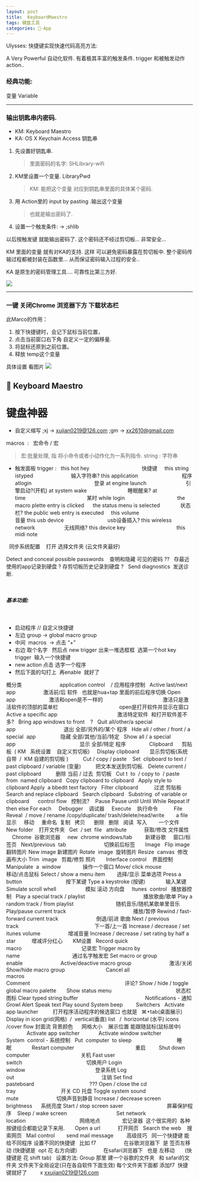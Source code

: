 ```yaml
---
layout: post
title:  KeyboardMaestro
tags: 键盘工具
categories: -App
---
```



Ulysses: 快捷键实现快速代码高亮方法:





A Very Powerful 自动化软件.
有着极其丰富的触发条件. trigger
和被触发动作 action..

### 经典功能:
变量 Variable


---

### 输出钥匙串内密码.


- KM: Keyboard Maestro 
- KA: OS X Keychain Access 钥匙串 


1. 先设置好钥匙串.
	> 里面密码的名字: SHLibrary-wifi

2. KM里设置一个变量. LibraryPwd
	> KM: 能把这个变量 对应到钥匙串里面的具体某个密码.

3. 用 Action里的 input by pasting .输出这个变量
	> 也就是输出密码了.

4. 设置一个触发条件: → ;shlib

以后按触发键 就能输出密码了. 这个密码还不经过剪切板...
非常安全...




KM 里面的变量 就有对KA的支持.
这样 可以避免密码暴露在剪切板中.
整个密码传输过程都被封装在函数里...
从而保证密码输入过程的安全..

KA 是原生的密码管理工具.... 可靠性比第三方好.

![][image-1]

---

### 一键 关闭Chrome 浏览器下方 下载状态栏

此Marco的作用：

1. 按下快捷键时，会记下鼠标当前位置，
2. 点击当前窗口右下角 自定义一定的偏移量.
3. 将鼠标还原到之前位置。
4. 释放 temp这个变量


具体设置 看图片
![][image-2]




##  Keyboard Maestro

# 键盘神器

- 自定义缩写
	;xj  → xujian0219@126.com
	;gm → xx2610@gmail.com
	    

macros  :   宏命令 / 宏
> 宏:批量处理, 指 将小命令或者小动作化为一系列指令.
> string : 字符串


- 触发面板 trigger :
	 
	this hot hey                                    快捷键     
	this string istyped                          输入字符串?
	this application                              程序
	atlogin                                           登录
	at engine launch                           引擎启动?(开机)
	at system wake                            睡眠醒来?
	at time                                          某时
	while login                                    
	the macro plette entry is clicked      
	the status menu is selected              状态栏?
	the public web entry is executed     
	this volume                                    音量
	this usb device                              usb设备插入?
	this wireless network                    无线网络?
	this device key                                   
	this midi note                            

 
同步系统配置    打开 选择文件夹 (云文件夹最好)

Detect and conceal possible passwords    查明和隐藏 可见的密码 ?? 
 
存最近使用的app记录到硬盘 ?
存剪切板历史记录到硬盘 ?
 
Send diagnostics  发送诊断.

 
 
 
##### 基本功能: 
                
- 启动程序 // 自定义快捷键
	 
- 左边  group → global macro group
- 中间  macros  →  点击 “+”
- 右边 取个名字   然后点 new trigger 出来一堆选框框  选第一个hot key trigger  输入一个快捷键
- new action 点击 选字一个程序
- 然后下面的勾打上  再enable  就好了



概分类
 
                       application control    / 应用程序控制
 
Active last/next app                   激活前/后 软件   也就是hua+tap 里面的前后程序切换
Open app                       激活和open是不一样的
                                        激活只是激活软件的顶部的菜单栏
                                         open是打开软件并显示在窗口
 
Active a specific app                                         激活特定软件  和打开软件差不多?
 
Bring app windows to front    ?
 
Quit all/other/a special app                                 退出 全部/另外的/某个 程序
 
Hde all / other / front / a special  app                 隐藏 全部/其他/当前/特定
 
Show all / a special app                                            显示 全部/特定 程序
   
 
          Clipboard      剪贴板  ( KM   系统设置    自定义剪切板)
 
 
Display clipboard       显示剪切板(系统自带  /  KM 自建的剪切板 )      
 
 
Cut / copy / paste  
 
Set  clipboard to text / past clipboard / variable (变量)          把文本发送到剪切板.
 
Delete current / past clipboard          删除 当前 / 过去  剪切板 
 
Cut t  to  / copy to  / paste from  named clipboard
 
Copy clipboard to clipboard 
 
Apply style to clipboard
Apply  a bbedit text factory
 
Filter clipboard           过滤 剪贴板
 
Search and replace clipboard
 
Search clipboard
 
Substring  of variable or clipboard
 
 
 control flow   控制流?  
 
Pause
Pause until
Until
While
Repeat
If  then else
For each
 
 
Debugger    调试器
 
 
Execute    执行命令
 
 
 
 
 
File  
 
Reveal  / move / rename /copy/duplicate/ trash/delete/read/write        a file
   显示     移动     重命名  复制   拷贝      删除   删除   阅读  写入        一个文件
 
New folder    打开文件夹
 
Get  / set  file   attribute            获取/修改 文件属性
 
 
 
Chrome  谷歌浏览器
 
  new  chrome windows/tab         新建谷歌     窗口/标签页
  Next/previous  tab                          切换前后标签
 
 
 
Image
 
Flip image   翻转图片
New image 新建图片
Rotate  image  旋转图片
Resize  canvas  修改画布大小
Trim  image   剪裁/修剪 照片
 
 
 
Interface control    界面控制
 
Manipulate  a  window               操作一个窗口
Move/ click mouse                      移动/点击鼠标
Select / show a menu item        选择/显示 菜单选项
Press a  button                              按下某键
Type a keystroke (按键)              输入某键
Simulate scroll whell                    模拟 滚动 方向盘
 
 
Itunes  control   播放器控制
 
Play a special track / playlist                                        播放歌曲/歌单
Play a random track / from playlist                             随机音乐/随机某歌单里音乐
Play/pause current track                                              播放/暂停
Rewind / fast-forward current track                          倒退/前进 歌曲
Next / previous track                                                    下一首/上一首
Increase / decrease / set  itunes volume                   增减音量
Increase / decrease / set rating by half a star           增减评分红心
 
 
 
KM设置
 
Record quick macro                                         记录宏
Trigger macro by name                                    通过名字触发宏
Set macro or group enable                          
Active/deactive macro group                          激活/关闭
Show/hide macro group                            
Cancel all macros                                                 
Comment                                                                 评论?
Show / hide / toggle global macro palette       
Show status menu                                            状态栏图标
Clear typed string buffer                                    
 
 
 
 
 
Notifications - 通知
Growl
Alert
Speak text
Play sound
System beep
 
 
 
 
Switchers
 
Activate app launcher          打开程序活动程序的候选窗口 也就是   ⌘+tab(桌面展示)
Display in icon grid(网格)  /  vertical(垂直) list   /  horizontal (水平) icons /cover flow 封面流
背景颜色      网格大小    展示位置 能跟随鼠标(鼠标居中)
 
 
 
 
 
 
 
 
 
 
 
Activate app switcher             
Activate window switcher
 
 
 
 
System  control - 系统控制
 
Put  computer  to sleep                               睡眠              
Restart computer                                          重启         
Shut down computer                                   关机
Fast user switch                                            切换用户 
Login window                                                登录系统
Log out                                                            注销
Set find pasteboard                                      ???
Open / close the cd tray                               开关 CD 托盘
Toggle system sound mute                          切换声音到静音
Increase / decrease screen brightness      系统亮度
Start / stop screen saver                              屏幕保护程序    
Sleep / wake screen                                  
Set network location                                     网络地点
 
 
 
 
 
 
 
宏记录器  这个很实用的  各种按键组合都能记录下来用.
 
 
 
Open a url            打开网页
 
Search the web    搜索网页
 
Mail control        send mail message 
 
 
 
 
高级技巧 
 
同一个快捷键 能给不同程序 设置不同的快捷键
 
比如 f7  
                 在谷歌浏览器下  是 签页左移动 (快捷键是  opt 花 右方向键)
                 在safari浏览器下   也是 左移动       (快捷键是 花 shift tab)
 
设置方法:
Group 那里 建一个谷歌的文件夹   和 safari的文件夹
文件夹下全局设定(只在各自软件下面生效)
每个文件夹下面都 添加f7  快捷键就好了
 
 
 
 
x xxujian0219@126.com






















[image-1]:	http://oduizitoj.bkt.clouddn.com/2016-09-24-Screen%20Shot%202016-09-24%20at%2017.39.15.png
[image-2]:	http://oduizitoj.bkt.clouddn.com/2016-09-24-Screen%20Shot%202016-09-24%20at%2017.29.29.png